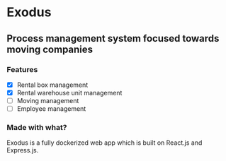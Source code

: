 # Exodus

## Process management system focused towards moving companies

### Features

- [x] Rental box management
- [x] Rental warehouse unit management
- [ ] Moving management
- [ ] Employee management

### Made with what?

Exodus is a fully dockerized web app which is built on React.js and Express.js.
